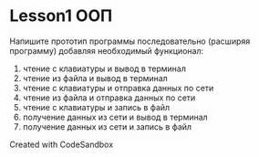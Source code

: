 # Lesson1 ООП

Напишите прототип программы последовательно (расширяя программу) добавляя необходимый функционал:

1. чтение с клавиатуры и вывод в терминал
2. чтение из файла и вывод в терминал
3. чтение с клавиатуры и отправка данных по сети
4. чтение из файла и отправка данных по сети
5. чтение с клавиатуры и запись в файл
6. получение данных из сети и вывод в терминал
7. получение данных из сети и запись в файл



Created with CodeSandbox
